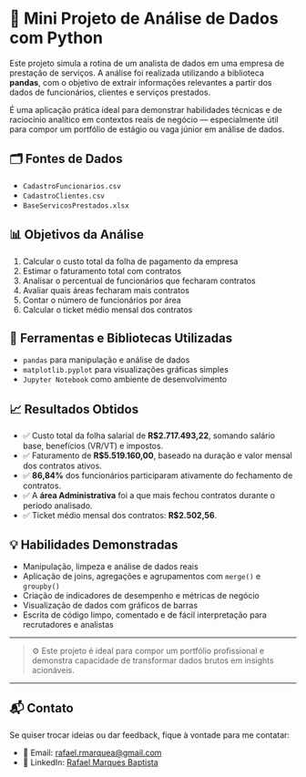 # 🧠 Mini Projeto de Análise de Dados com Python

Este projeto simula a rotina de um analista de dados em uma empresa de prestação de serviços. A análise foi realizada utilizando a biblioteca **pandas**, com o objetivo de extrair informações relevantes a partir dos dados de funcionários, clientes e serviços prestados.

É uma aplicação prática ideal para demonstrar habilidades técnicas e de raciocínio analítico em contextos reais de negócio — especialmente útil para compor um portfólio de estágio ou vaga júnior em análise de dados.

## 🗂️ Fontes de Dados

- `CadastroFuncionarios.csv`
- `CadastroClientes.csv`
- `BaseServicosPrestados.xlsx`

## 📊 Objetivos da Análise

1. Calcular o custo total da folha de pagamento da empresa
2. Estimar o faturamento total com contratos
3. Analisar o percentual de funcionários que fecharam contratos
4. Avaliar quais áreas fecharam mais contratos
5. Contar o número de funcionários por área
6. Calcular o ticket médio mensal dos contratos

## 🔧 Ferramentas e Bibliotecas Utilizadas

- `pandas` para manipulação e análise de dados
- `matplotlib.pyplot` para visualizações gráficas simples
- `Jupyter Notebook` como ambiente de desenvolvimento

## 📈 Resultados Obtidos

- ✅ Custo total da folha salarial de **R$2.717.493,22**, somando salário base, benefícios (VR/VT) e impostos.
- ✅ Faturamento de **R$5.519.160,00**, baseado na duração e valor mensal dos contratos ativos.
- ✅ **86,84%** dos funcionários participaram ativamente do fechamento de contratos.
- ✅ A **área Administrativa** foi a que mais fechou contratos durante o período analisado.
- ✅ Ticket médio mensal dos contratos: **R$2.502,56**.

## 💡 Habilidades Demonstradas

- Manipulação, limpeza e análise de dados reais
- Aplicação de joins, agregações e agrupamentos com `merge()` e `groupby()`
- Criação de indicadores de desempenho e métricas de negócio
- Visualização de dados com gráficos de barras
- Escrita de código limpo, comentado e de fácil interpretação para recrutadores e analistas

---

> ⚙️ Este projeto é ideal para compor um portfólio profissional e demonstra capacidade de transformar dados brutos em insights acionáveis.

---

## 📬 Contato

Se quiser trocar ideias ou dar feedback, fique à vontade para me contatar:

- 📧 Email: [rafael.rmarquea@gmail.com](mailto:rafael.rmarquea@gmail.com)
- 💼 LinkedIn: [Rafael Marques Baptista](https://www.linkedin.com/in/rafael-marques-baptista/)
